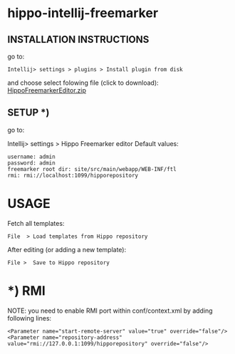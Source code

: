 hippo-intellij-freemarker
=========================


## INSTALLATION INSTRUCTIONS


go to:

```
Intellij> settings > plugins > Install plugin from disk
```
and choose select folowing file (click to download):
[HippoFreemarkerEditor.zip](HippoFreemarkerEditor.zip?row=true)

## SETUP *)

go to:

Intellij> settings > Hippo Freemarker editor
Default values:

```
username: admin
password: admin
freemarker root dir: site/src/main/webapp/WEB-INF/ftl
rmi: rmi://localhost:1099/hipporepository

```

# USAGE

Fetch all templates:
```
File  > Load templates from Hippo repository
```
After editing (or adding a new template):

```
File >  Save to Hippo repository
```





# *) RMI

NOTE: you need to enable RMI port within conf/context.xml by adding following lines:
```
<Parameter name="start-remote-server" value="true" override="false"/>
<Parameter name="repository-address" value="rmi://127.0.0.1:1099/hipporepository" override="false"/>
```